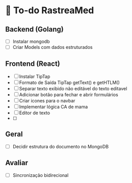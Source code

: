 # 📝 To-do RastreaMed

## Backend (Golang)
- [ ] Instalar mongodb
- [ ] Criar Models com dados estruturados

## Frontend (React)
- [ ] Instalar TipTap
- [ ] Formato de Saída TipTap getText() e getHTLM()
- [ ] Separar texto exibido não editável do texto editavel
- [ ] Adicionar botão para fechar e abrir formulários
- [ ] Criar icones para o navbar
- [ ] Implementar lógica CA de mama
- [ ] Editor de texto
- [ ] 

## Geral
- [ ] Decidir estrutura do documento no MongoDB

## Avaliar
- [ ] Sincronização bidirecional
